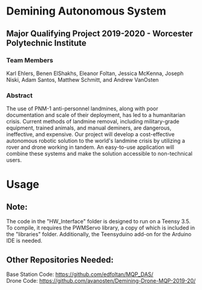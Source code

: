 # Demining Autonomous System
## Major Qualifying Project 2019-2020 - Worcester Polytechnic Institute
### Team Members
Karl Ehlers,
Benen ElShakhs,
Eleanor Foltan,
Jessica McKenna,
Joseph Niski,
Adam Santos,
Matthew Schmitt, and
Andrew VanOsten

### Abstract
The use of PNM-1 anti-personnel landmines, along with poor documentation and scale of their deployment, has led to a humanitarian crisis. Current methods of landmine removal, including military-grade equipment, trained animals, and manual deminers, are dangerous, ineffective, and expensive. Our project will develop a cost-effective autonomous robotic solution to the world's landmine crisis by utilizing a rover and drone working in tandem. An easy-to-use application will combine these systems and make the solution accessible to non-technical users.


# Usage


## Note:
The code in the "HW_Interface" folder is designed to run on a Teensy 3.5. To compile, it requires the PWMServo library, a copy of which is included in the "libraries" folder. Additionally, the Teensyduino add-on for the Arduino IDE is needed.

## Other Repositories Needed:
Base Station Code: https://github.com/edfoltan/MQP_DAS/   
Drone Code: https://github.com/avanosten/Demining-Drone-MQP-2019-20/



